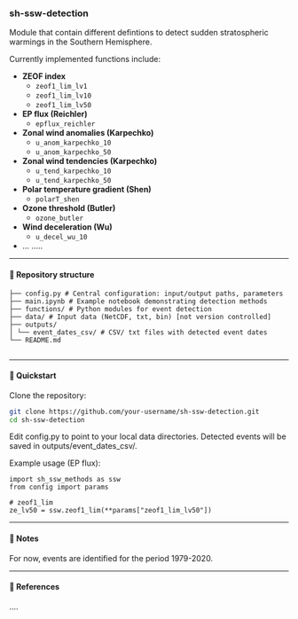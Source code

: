 ### sh-ssw-detection

Module that contain different defintions to detect sudden stratospheric warmings in the Southern Hemisphere. 

Currently implemented functions include:

- **ZEOF index**  
  - `zeof1_lim_lv1`  
  - `zeof1_lim_lv10`  
  - `zeof1_lim_lv50`  
- **EP flux (Reichler)**  
  - `epflux_reichler`  
- **Zonal wind anomalies (Karpechko)**  
  - `u_anom_karpechko_10`  
  - `u_anom_karpechko_50`  
- **Zonal wind tendencies (Karpechko)**  
  - `u_tend_karpechko_10`  
  - `u_tend_karpechko_50`  
- **Polar temperature gradient (Shen)**  
  - `polarT_shen`  
- **Ozone threshold (Butler)**  
  - `ozone_butler`  
- **Wind deceleration (Wu)**  
  - `u_decel_wu_10`  
- … .....

---

#### 📂 Repository structure

```
├── config.py # Central configuration: input/output paths, parameters
├── main.ipynb # Example notebook demonstrating detection methods
├── functions/ # Python modules for event detection
├── data/ # Input data (NetCDF, txt, bin) [not version controlled]
├── outputs/
│ └── event_dates_csv/ # CSV/ txt files with detected event dates
└── README.md
  
```

---

#### 🚀 Quickstart

Clone the repository:

```bash
git clone https://github.com/your-username/sh-ssw-detection.git
cd sh-ssw-detection
```

Edit config.py to point to your local data directories.
Detected events will be saved in outputs/event_dates_csv/.

Example usage (EP flux):
```
import sh_ssw_methods as ssw
from config import params

# zeof1_lim
ze_lv50 = ssw.zeof1_lim(**params["zeof1_lim_lv50"])
```
---

#### 📌 Notes

For now, events are identified for the period 1979-2020.

---

#### 📜 References
....
